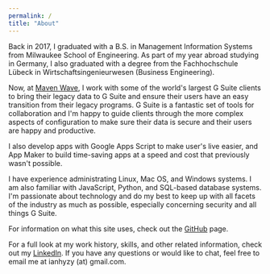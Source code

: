 ```yaml
---
permalink: /
title: "About"
---
```


Back in 2017, I graduated with a B.S. in Management Information Systems from Milwaukee School of Engineering. As part of my year abroad studying in Germany, I also graduated with a degree from the Fachhochschule Lübeck in Wirtschaftsingenieurwesen (Business Engineering).

Now, at [Maven Wave](https://www.mavenwave.com/), I work with some of the world's largest G Suite clients to bring their legacy data to G Suite and ensure their users have an easy transition from their legacy programs. G Suite is a fantastic set of tools for collaboration and I'm happy to guide clients through the more complex aspects of configuration to make sure their data is secure and their users are happy and productive.

I also develop apps with Google Apps Script to make user's live easier, and App Maker to build time-saving apps at a speed and cost that previously wasn't possible.

I have experience administrating Linux, Mac OS, and Windows systems. I am also familiar with JavaScript, Python, and SQL-based database systems. I'm passionate about technology and do my best to keep up with all facets of the industry as much as possible, especially concerning security and all things G Suite.

For information on what this site uses, check out the [GitHub](https://github.com/ianhyzy/ianhyzy.me) page.

For a full look at my work history, skills, and other related information, check out my [LinkedIn](https://www.linkedin.com/in/ian-hyzy-81a9057b). If you have any questions or would like to chat, feel free to email me at ianhyzy (at) gmail.com.